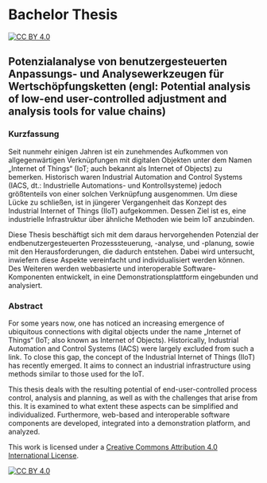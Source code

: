 # Bachelor Thesis

[![CC BY 4.0][cc-by-shield]][cc-by]

## Potenzialanalyse von benutzergesteuerten Anpassungs- und Analysewerkzeugen für Wertschöpfungsketten (engl: Potential analysis of low-end user-controlled adjustment and analysis tools for value chains)

### Kurzfassung

Seit nunmehr einigen Jahren ist ein zunehmendes Aufkommen von allgegenwärtigen Verknüpfungen mit digitalen Objekten unter dem Namen „Internet of Things“ (IoT; auch bekannt als Internet of Objects) zu bemerken. Historisch waren Industrial Automation and Control Systems (IACS, dt.: Industrielle Automations- und Kontrollsysteme) jedoch größtenteils von einer solchen Verknüpfung ausgenommen. Um diese Lücke zu schließen, ist in jüngerer Vergangenheit das Konzept des Industrial Internet of Things (IIoT) aufgekommen. Dessen Ziel ist es, eine industrielle Infrastruktur über ähnliche Methoden wie beim IoT anzubinden.

Diese Thesis beschäftigt sich mit dem daraus hervorgehenden Potenzial der endbenutzergesteuerten Prozesssteuerung, -analyse, und -planung, sowie mit den Herausforderungen, die dadurch entstehen. Dabei wird untersucht, inwiefern diese Aspekte vereinfacht und individualisiert werden können. Des Weiteren werden webbasierte und interoperable Software-Komponenten entwickelt, in eine Demonstrationsplattform eingebunden und analysiert.

### Abstract

For some years now, one has noticed an increasing emergence of ubiquitous connections with digital objects under the name „Internet of Things“ (IoT; also known as Internet of Objects). Historically, Industrial Automation and Control Systems (IACS) were largely excluded from such a link. To close this gap, the concept of the Industrial Internet of Things (IIoT) has recently emerged. It aims to connect an industrial infrastructure using methods similar to those used for the IoT.

This thesis deals with the resulting potential of end-user-controlled process control, analysis and planning, as well as with the challenges that arise from this. It is examined to what extent these aspects can be simplified and individualized. Furthermore, web-based and interoperable software components are developed, integrated into a demonstration platform, and analyzed.

This work is licensed under a
[Creative Commons Attribution 4.0 International License][cc-by].

[![CC BY 4.0][cc-by-image]][cc-by]

[cc-by]: http://creativecommons.org/licenses/by/4.0/
[cc-by-image]: https://i.creativecommons.org/l/by/4.0/88x31.png
[cc-by-shield]: https://img.shields.io/badge/License-CC%20BY%204.0-lightgrey.svg

